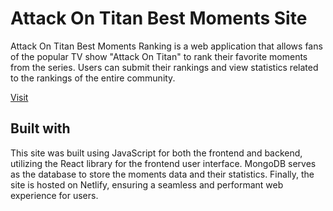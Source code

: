 <h1>Attack On Titan Best Moments Site</h1>

<p>Attack On Titan Best Moments Ranking is a web application that allows fans of the popular TV show "Attack On Titan" to rank their favorite moments from the series. Users can submit their rankings and view statistics related to the rankings of the entire community.</p>

[Visit](https://aot-moments.netlify.app/)

<h2>Built with</h2>

<p>This site was built using JavaScript for both the frontend and backend, utilizing the React library for the frontend user interface. MongoDB serves as the database to store the moments data and their statistics. Finally, the site is hosted on Netlify, ensuring a seamless and performant web experience for users.</p>
